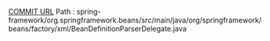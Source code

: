 [COMMIT URL](https://github.com/spring-projects/spring-framework/commit/983e2ce64f352b34a7a9e7a0828ad07896c2cd05)
Path : spring-framework/org.springframework.beans/src/main/java/org/springframework/beans/factory/xml/BeanDefinitionParserDelegate.java